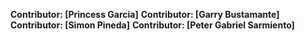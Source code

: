 **Contributor: [Princess Garcia]** 
**Contributor: [Garry Bustamante]**
**Contributor: [Simon Pineda]**
**Contributor: [Peter Gabriel Sarmiento]** 
